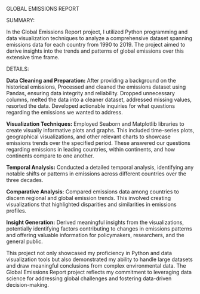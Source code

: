GLOBAL EMISSIONS REPORT

SUMMARY:

In the Global Emissions Report project, I utilized Python programming and data visualization techniques to analyze a comprehensive dataset spanning emissions data for each country from 1990 to 2019. The project aimed to derive insights into the trends and patterns of global emissions over this extensive time frame.

DETAILS:

**Data Cleaning and Preparation:** After providing a background on the historical emissions, Processed and cleaned the emissions dataset using Pandas, ensuring data integrity and reliability. Dropped unnecessary columns, melted the data into a cleaner dataset, addressed missing values, resorted the data. Developed actionable inquiries for what questions regarding the emissions we wanted to address.

**Visualization Techniques:** Employed Seaborn and Matplotlib libraries to create visually informative plots and graphs. This included time-series plots, geographical visualizations, and other relevant charts to showcase emissions trends over the specified period. These answered our questions regarding emissions in leading countries, within continents, and how continents compare to one another. 

**Temporal Analysis:** Conducted a detailed temporal analysis, identifying any notable shifts or patterns in emissions across different countries over the three decades.

**Comparative Analysis:** Compared emissions data among countries to discern regional and global emission trends. This involved creating visualizations that highlighted disparities and similarities in emissions profiles.

**Insight Generation:** Derived meaningful insights from the visualizations, potentially identifying factors contributing to changes in emissions patterns and offering valuable information for policymakers, researchers, and the general public.

This project not only showcased my proficiency in Python and data visualization tools but also demonstrated my ability to handle large datasets and draw meaningful conclusions from complex environmental data. The Global Emissions Report project reflects my commitment to leveraging data science for addressing global challenges and fostering data-driven decision-making.
